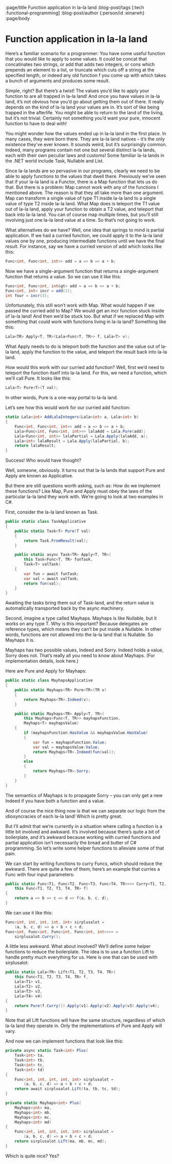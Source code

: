 :page/title Function application in la-la land
:blog-post/tags [:tech :functional-programming]
:blog-post/author {:person/id :einarwh}
:page/body

# Function application in la-la land

Here’s a familiar scenario for a programmer: You have some useful function that you would like to apply to some values. It could be concat that concatinates two strings, or add that adds two integers, or cons which prepends an element to a list, or truncate which cuts off a string at the specified length, or indeed any old function f you come up with which takes a bunch of arguments and produces some result.

Simple, right? But there’s a twist! The values you’d like to apply your function to are all trapped in la-la land! And once you have values in la-la land, it’s not obvious how you’d go about getting them out of there. It really depends on the kind of la-la land your values are in. It’s sort of like being trapped in the afterlife. You might be able to return to the land of the living, but it’s not trivial. Certainly not something you’d want your pure, innocent function to have to deal with!

You might wonder how the values ended up in la-la land in the first place. In many cases, they were born there. They are la-la land natives – it’s the only existence they’ve ever known. It sounds weird, but it’s surprisingly common. Indeed, many programs contain not one but several distinct la-la lands, each with their own peculiar laws and customs! Some familiar la-la lands in the .NET world include Task, Nullable and List.

Since la-la lands are so pervasive in our programs, clearly we need to be able to apply functions to the values that dwell there. Previously we’ve seen that if your la-la land is a Functor, there is a Map function that lets us do that. But there is a problem: Map cannot work with any of the functions I mentioned above. The reason is that they all take more than one argument. Map can transform a single value of type T1 inside la-la land to a single value of type T2 inside la-la land. What Map does is teleport the T1 value out of la-la land, apply your function to obtain a T2 value, and teleport that back into la-la land. You can of course map multiple times, but you’ll still involving just one la-la land value at a time. So that’s not going to work.

What alternatives do we have? Well, one idea that springs to mind is partial application. If we had a curried function, we could apply it to the la-la land values one by one, producing intermediate functions until we have the final result. For instance, say we have a curried version of add which looks like this:

```csharp
Func<int, Func<int, int>> add = a => b => a + b;
```

Now we have a single-argument function that returns a single-argument function that returns a value. So we can use it like this:

```csharp
Func<int, Func<int, int&gt> add = a => b => a + b;
Func<int, int> incr = add(1);
int four = incr(3);
```

Unfortunately, this still won’t work with Map. What would happen if we passed the curried add to Map? We would get an incr function stuck inside of la-la land! And then we’d be stuck too. But what if we replaced Map with something that could work with functions living in la-la land? Something like this:

```csharp
Lala<TR> Apply<T, TR>(Lala<Func<T, TR>> f, Lala<T> v);
```

What Apply needs to do is teleport both the function and the value out of la-la land, apply the function to the value, and teleport the result back into la-la land.

How would this work with our curried add function? Well, first we’d need to teleport the function itself into la-la land. For this, we need a function, which we’ll call Pure. It looks like this:

```csharp
Lala<T> Pure<T>(T val);
```

In other words, Pure is a one-way portal to la-la land.

Let’s see how this would work for our curried add function:

```csharp
static Lala<int> AddLalaIntegers(Lala<int> a, Lala<int> b) 
{
    Func<int, Func<int, int>> add = a => b => a + b;
    Lala<Func<int, Func<int, int>>> lalaAdd = Lala.Pure(add);
    Lala<Func<int, int>> lalaPartial = Lala.Apply(lalaAdd, a);
    Lala<int> lalaResult = Lala.Apply(lalaPartial, b);
    return lalaResult;    
}
```

Success! Who would have thought?

Well, someone, obviously. It turns out that la-la lands that support Pure and Apply are known as Applicative.

But there are still questions worth asking, such as: How do we implement these functions? Like Map, Pure and Apply must obey the laws of the particular la-la land they work with. We’re going to look at two examples in C#.

First, consider the la-la land known as Task<T>.

```csharp
public static class TaskApplicative 
{
    public static Task<T> Pure(T val) 
    {
        return Task.FromResult(val);
    }

    public static async Task<TR> Apply<T, TR>(
        this Task<Func<T, TR> funTask, 
        Task<T> valTask)
    {
        var fun = await funTask;
        var val = await valTask;
        return fun(val);
    }
}
```

Awaiting the tasks bring them out of Task-land, and the return value is automatically transported back by the async machinery.

Second, imagine a type called Mayhaps<T>. Mayhaps is like Nullable, but it works on any type T. Why is this important? Because delegates are reference types, which means they can’t be put inside a Nullable. In other words, functions are not allowed into the la-la land that is Nullable. So Mayhaps it is.

Mayhaps has two possible values, Indeed and Sorry. Indeed holds a value, Sorry does not. That’s really all you need to know about Mayhaps. (For implementation details, look here.)

Here are Pure and Apply for Mayhaps:

```csharp
public static class MayhapsApplicative
{
    public static Mayhaps<TR> Pure<TR>(TR v)
    {
        return Mayhaps<TR>.Indeed(v);
    }

    public static Mayhaps<TR> Apply<T, TR>(
        this Mayhaps<Func<T, TR>> mayhapsFunction,
        Mayhaps<T> mayhapsValue)
    {
        if (mayhapsFunction.HasValue && mayhapsValue.HasValue)
        {
            var fun = mayhapsFunction.Value;
            var val = mayhapsValue.Value;
            return Mayhaps<TR>.Indeed(fun(val));
        }
        else
        {
            return Mayhaps<TR>.Sorry;
        }
    }
}
```

The semantics of Mayhaps is to propagate Sorry – you can only get a new Indeed if you have both a function and a value.

And of course the nice thing now is that we can separate our logic from the idiosyncracies of each la-la land! Which is pretty great.

But I’ll admit that we’re currently in a situation where calling a function is a little bit involved and awkward. It’s involved because there’s quite a bit of boilerplate, and it’s awkward because working with curried functions and partial application isn’t necessarily the bread and butter of C# programming. So let’s write some helper functions to alleviate some of that pain.

We can start by writing functions to curry Funcs, which should reduce the awkward. There are quite a few of them; here’s an example that curries a Func with four input parameters:

```csharp
public static Func<T1, Func<T2, Func<T3, Func<T4, TR>>>> Curry<T1, T2, T3, T4, TR>(
    this Func<T1, T2, T3, T4, TR> f)
{
    return a => b => c => d => f(a, b, c, d);
}
```

We can use it like this:

```csharp
Func<int, int, int, int, int> sirplusalot = 
    (a, b, c, d) => a + b + c + d; 
Func<int, Func<int, Func<int, Func<int, int>>>> = 
    sirplusalot.Curry();
```

A little less awkward. What about involved? We’ll define some helper functions to reduce the boilerplate. The idea is to use a function Lift to handle pretty much everything for us. Here is one that can be used with sirplusalot:

```csharp
public static Lala<TR> Lift<T1, T2, T3, T4, TR>(
    this Func<T1, T2, T3, T4, TR> f,
    Lala<T1> v1,
    Lala<T2> v2,
    Lala<T3> v3,
    Lala<T4> v4)
{
    return Pure(f.Curry()).Apply(v1).Apply(v2).Apply(v3).Apply(v4);
}
```

Note that all Lift functions will have the same structure, regardless of which la-la land they operate in. Only the implementations of Pure and Apply will vary.

And now we can implement functions that look like this:

```csharp
private async static Task<int> Plus(
    Task<int> ta, 
    Task<int> tb, 
    Task<int> tc, 
    Task<int> td) 
{ 
    Func<int, int, int, int, int> sirplusalot = 
        (a, b, c, d) => a + b + c + d;
    return await sirplusalot.Lift(ta, tb, tc, td);
}

private static Mayhaps<int> Plus(
    Mayhaps<int> ma, 
    Mayhaps<int> mb, 
    Mayhaps<int> mc, 
    Mayhaps<int> md)
{
    Func<int, int, int, int, int> sirplusalot = 
        (a, b, c, d) => a + b + c + d;
    return sirplusalot.Lift(ma, mb, mc, md);
}
```

Which is quite nice? Yes?
